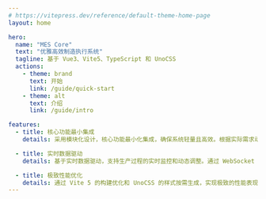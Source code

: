 ```yaml
---
# https://vitepress.dev/reference/default-theme-home-page
layout: home

hero:
  name: "MES Core"
  text: "优雅高效制造执行系统"
  tagline: 基于 Vue3、Vite5、TypeScript 和 UnoCSS
  actions:
    - theme: brand
      text: 开始
      link: /guide/quick-start
    - theme: alt
      text: 介绍
      link: /guide/intro

features:
  - title: 核心功能最小集成
    details: 采用模块化设计，核心功能最小化集成，确保系统轻量且高效。根据实际需求动态加载功能模块，避免不必要的资源消耗。

  - title: 实时数据驱动
    details: 基于实时数据驱动，支持生产过程的实时监控和动态调整。通过 WebSocket 和 Vue 3 的响应式系统，实现数据的实时更新和高效渲染。

  - title: 极致性能优化
    details: 通过 Vite 5 的构建优化和 UnoCSS 的样式按需生成，实现极致的性能表现。系统启动快、运行流畅，能够高效处理大规模生产数据。
---
```

